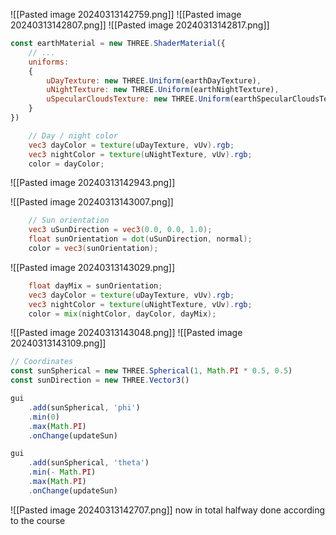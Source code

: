 ![[Pasted image 20240313142759.png]]
![[Pasted image 20240313142807.png]]
![[Pasted image 20240313142817.png]]
```javascript
const earthMaterial = new THREE.ShaderMaterial({
    // ...
    uniforms:
    {
        uDayTexture: new THREE.Uniform(earthDayTexture),
        uNightTexture: new THREE.Uniform(earthNightTexture),
        uSpecularCloudsTexture: new THREE.Uniform(earthSpecularCloudsTexture)
    }
})
```


```glsl
    // Day / night color
    vec3 dayColor = texture(uDayTexture, vUv).rgb;
    vec3 nightColor = texture(uNightTexture, vUv).rgb;
    color = dayColor;
```
![[Pasted image 20240313142943.png]]

![[Pasted image 20240313143007.png]]

```glsl
    // Sun orientation
    vec3 uSunDirection = vec3(0.0, 0.0, 1.0);
    float sunOrientation = dot(uSunDirection, normal);
    color = vec3(sunOrientation);
```
![[Pasted image 20240313143029.png]]

```glsl
    float dayMix = sunOrientation;
    vec3 dayColor = texture(uDayTexture, vUv).rgb;
    vec3 nightColor = texture(uNightTexture, vUv).rgb;
    color = mix(nightColor, dayColor, dayMix);
```

![[Pasted image 20240313143048.png]]
![[Pasted image 20240313143109.png]]

```javascript
// Coordinates
const sunSpherical = new THREE.Spherical(1, Math.PI * 0.5, 0.5)
const sunDirection = new THREE.Vector3()
```
```javascript
gui
    .add(sunSpherical, 'phi')
    .min(0)
    .max(Math.PI)
    .onChange(updateSun)

gui
    .add(sunSpherical, 'theta')
    .min(- Math.PI)
    .max(Math.PI)
    .onChange(updateSun)
```


![[Pasted image 20240313142707.png]]
now in total halfway done according to the course
